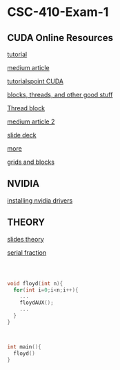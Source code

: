 # CSC-410-Exam-1

## CUDA Online Resources
[tutorial](https://cuda-tutorial.readthedocs.io/en/latest/tutorials/tutorial01/)

[medium article](https://medium.com/@exesse/cuda-10-1-installation-on-ubuntu-18-04-lts-d04f89287130)

[tutorialspoint CUDA](https://www.tutorialspoint.com/cuda/index.htm)

[blocks, threads, and other good stuff](http://www.shodor.org/media/content/petascale/materials/UPModules/dynamicProgrammingPartI/dynProgPt1ModuleDoc.pdf)

[Thread block](https://en.wikipedia.org/wiki/Thread_block_(CUDA_programming))

[medium article 2](https://medium.com/@saadmahmud14/parallel-programming-with-cuda-tutorial-part-4-the-floyd-warshall-algorithm-5e1281c46bf6)

[slide deck](https://www.nvidia.com/docs/IO/116711/sc11-cuda-c-basics.pdf)

[more](http://users.wfu.edu/choss/CUDA/docs/Lecture%205.pdf)

[grids and blocks](https://cs.calvin.edu/courses/cs/374/CUDA/CUDA-Thread-Indexing-Cheatsheet.pdf)

## NVIDIA
[installing nvidia drivers](https://www.cyberciti.biz/faq/ubuntu-linux-install-nvidia-driver-latest-proprietary-driver/)


## THEORY 
[slides theory](https://www3.nd.edu/~zxu2/acms60212-40212/Lec-07.pdf)

[serial fraction](https://en.wikipedia.org/wiki/Karp%E2%80%93Flatt_metric)


```C



void floyd(int n){
  for(int i=0;i<n;i++){
    ...
    floydAUX();
    ...
  }
}



int main(){
  floyd()
}


```







